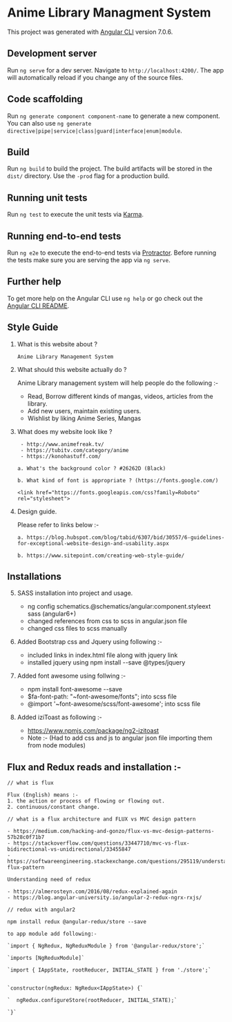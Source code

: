 <!-- Use https://stackedit.io/app to edit and test md files  -->

# Anime Library Managment System

This project was generated with [Angular CLI](https://github.com/angular/angular-cli) version 7.0.6.

## Development server

Run `ng serve` for a dev server. Navigate to `http://localhost:4200/`. The app will automatically reload if you change any of the source files.

## Code scaffolding

Run `ng generate component component-name` to generate a new component. You can also use `ng generate directive|pipe|service|class|guard|interface|enum|module`.

## Build

Run `ng build` to build the project. The build artifacts will be stored in the `dist/` directory. Use the `-prod` flag for a production build.

## Running unit tests

Run `ng test` to execute the unit tests via [Karma](https://karma-runner.github.io).

## Running end-to-end tests

Run `ng e2e` to execute the end-to-end tests via [Protractor](http://www.protractortest.org/).
Before running the tests make sure you are serving the app via `ng serve`.

## Further help

To get more help on the Angular CLI use `ng help` or go check out the [Angular CLI README](https://github.com/angular/angular-cli/blob/master/README.md).


## Style Guide

1. What is this website about ?

       Anime Library Management System

2. What should this website actually do ?

      Anime Library management system will help people do the following :-  
  
      - Read, Borrow different kinds of mangas, videos, articles from the library.      
      - Add new users, maintain existing users.
      - Wishlist by liking Anime Series, Mangas
  
3. What does my website look like ?
  
        - http://www.animefreak.tv/
        - https://tubitv.com/category/anime
        - https://konohastuff.com/
  
      `a. What's the background color ? #26262D (Black)`
      
      `b. What kind of font is appropriate ? (https://fonts.google.com/)` 
      
      `<link href="https://fonts.googleapis.com/css?family=Roboto" rel="stylesheet">`
  
4. Design guide.
    
    Please refer to links below :-
   
   `a. https://blog.hubspot.com/blog/tabid/6307/bid/30557/6-guidelines-for-exceptional-website-design-and-usability.aspx`
   
   `b. https://www.sitepoint.com/creating-web-style-guide/`

## Installations

5. SASS installation into project and usage.

    - ng config schematics.@schematics/angular:component.styleext sass (angular6+)
    - changed references from css to scss in angular.json file
    - changed css files to scss manually

6. Added Bootstrap css and Jquery using following :-

    - included links in index.html file along with jquery link
    - installed jquery using npm install --save @types/jquery


7. Added font awesome using follwing :-

    - npm install font-awesome --save
    - $fa-font-path: "~font-awesome/fonts"; into scss file  
    - @import '~font-awesome/scss/font-awesome'; into scss file

8. Added iziToast as following :-
    - https://www.npmjs.com/package/ng2-izitoast
    - Note :- (Had to add css and js to angular json file importing them from node modules) 

## Flux and Redux reads and installation :-

    // what is flux

    Flux (English) means :-
    1. the action or process of flowing or flowing out.
    2. continuous/constant change.

    // what is a flux architecture and FLUX vs MVC design pattern
    
    - https://medium.com/hacking-and-gonzo/flux-vs-mvc-design-patterns-57b28c0f71b7
    - https://stackoverflow.com/questions/33447710/mvc-vs-flux-bidirectional-vs-unidirectional/33455847
    - https://softwareengineering.stackexchange.com/questions/295119/understanding-flux-pattern

    Understanding need of redux
    
    - https://almerosteyn.com/2016/08/redux-explained-again
    - https://blog.angular-university.io/angular-2-redux-ngrx-rxjs/

    // redux with angular2

    npm install redux @angular-redux/store --save
    
    to app module add following:- 
    
    `import { NgRedux, NgReduxModule } from '@angular-redux/store';`
    
    `imports [NgReduxModule]`
    
    `import { IAppState, rootReducer, INITIAL_STATE } from './store';`

    
    `constructor(ngRedux: NgRedux<IAppState>) {`
    
    `  ngRedux.configureStore(rootReducer, INITIAL_STATE);`
    
    `}`

